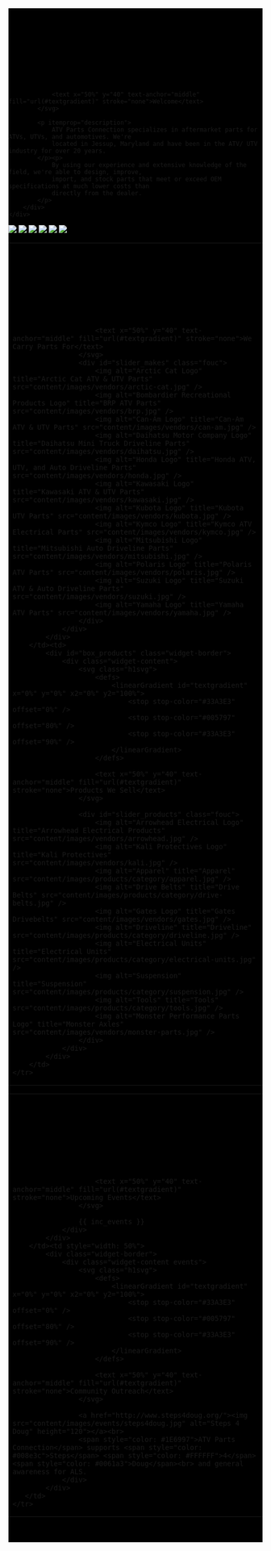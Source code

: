<!-- Below div is just used on this page to cover mud splash background -->
<div style="background-color: #000000">

<aside>
	<div class="widget-border">
		<div class="widget-content">
			<svg class="h1svg">
				<defs>
					<linearGradient id="textgradient" x="0%" y="0%" x2="0%" y2="100%">
			            <stop stop-color="#33A3E3" offset="0%" />
			            <stop stop-color="#005797" offset="80%" />
			            <stop stop-color="#33A3E3" offset="90%" />
					</linearGradient>
				</defs>
		
				<text x="50%" y="40" text-anchor="middle" fill="url(#textgradient)" stroke="none">Welcome</text>  
			</svg>
			
			<p itemprop="description">
				ATV Parts Connection specializes in aftermarket parts for ATVs, UTVs, and automotives. We're 
				located in Jessup, Maryland and have been in the ATV/ UTV industry for over 20 years.
			</p><p>
				By using our experience and extensive knowledge of the field, we're able to design, improve, 
				import, and stock parts that meet or exceed OEM specifications at much lower costs than 
				directly from the dealer.
			</p>
		</div>
	</div>
</aside>

<div id="action_shots">
	<div id="slider" class="nivoSlider fouc">
		<img src="content/images/action-shots/0.jpg" />
		<img src="content/images/action-shots/1.jpg" />
		<img src="content/images/action-shots/2.jpg" />
		<img src="content/images/action-shots/3.jpg" />
		<img src="content/images/action-shots/4.jpg" />
		<img src="content/images/action-shots/5.jpg" />
	</div>
	<div id="grunge"></div>
</div>

<div style="clear: both"></div>

<table>
	<tr>
		<td>
			<div id="box_makes" class="widget-border">
				<div class="widget-content">
					<svg class="h1svg">
						<defs>
							<linearGradient id="textgradient" x="0%" y="0%" x2="0%" y2="100%">
					            <stop stop-color="#33A3E3" offset="0%" />
					            <stop stop-color="#005797" offset="80%" />
					            <stop stop-color="#33A3E3" offset="90%" />
							</linearGradient>
						</defs>
					
						<text x="50%" y="40" text-anchor="middle" fill="url(#textgradient)" stroke="none">We Carry Parts For</text>  
					</svg>
					<div id="slider_makes" class="fouc">
						<img alt="Arctic Cat Logo" title="Arctic Cat ATV & UTV Parts" src="content/images/vendors/arctic-cat.jpg" />
						<img alt="Bombardier Recreational Products Logo" title="BRP ATV Parts" src="content/images/vendors/brp.jpg" />
						<img alt="Can-Am Logo" title="Can-Am ATV & UTV Parts" src="content/images/vendors/can-am.jpg" />
						<img alt="Daihatsu Motor Company Logo" title="Daihatsu Mini Truck Driveline Parts" src="content/images/vendors/daihatsu.jpg" />
						<img alt="Honda Logo" title="Honda ATV, UTV, and Auto Driveline Parts" src="content/images/vendors/honda.jpg" />
						<img alt="Kawasaki Logo" title="Kawasaki ATV & UTV Parts" src="content/images/vendors/kawasaki.jpg" />
						<img alt="Kubota Logo" title="Kubota UTV Parts" src="content/images/vendors/kubota.jpg" />
						<img alt="Kymco Logo" title="Kymco ATV Electrical Parts" src="content/images/vendors/kymco.jpg" />
						<img alt="Mitsubishi Logo" title="Mitsubishi Auto Driveline Parts" src="content/images/vendors/mitsubishi.jpg" />
						<img alt="Polaris Logo" title="Polaris ATV Parts" src="content/images/vendors/polaris.jpg" />
						<img alt="Suzuki Logo" title="Suzuki ATV & Auto Driveline Parts"  src="content/images/vendors/suzuki.jpg" />
						<img alt="Yamaha Logo" title="Yamaha ATV Parts" src="content/images/vendors/yamaha.jpg" />
					</div>
				</div>
			</div>
		</td><td>
			<div id="box_products" class="widget-border">
				<div class="widget-content">
					<svg class="h1svg">
						<defs>
							<linearGradient id="textgradient" x="0%" y="0%" x2="0%" y2="100%">
					            <stop stop-color="#33A3E3" offset="0%" />
					            <stop stop-color="#005797" offset="80%" />
					            <stop stop-color="#33A3E3" offset="90%" />
							</linearGradient>
						</defs>
					
						<text x="50%" y="40" text-anchor="middle" fill="url(#textgradient)" stroke="none">Products We Sell</text>  
					</svg>
					
					<div id="slider_products" class="fouc">
						<img alt="Arrowhead Electrical Logo" title="Arrowhead Electrical Products" src="content/images/vendors/arrowhead.jpg" />
						<img alt="Kali Protectives Logo" title="Kali Protectives" src="content/images/vendors/kali.jpg" />
						<img alt="Apparel" title="Apparel" src="content/images/products/category/apparel.jpg" />
						<img alt="Drive Belts" title="Drive Belts" src="content/images/products/category/drive-belts.jpg" />
						<img alt="Gates Logo" title="Gates Drivebelts" src="content/images/vendors/gates.jpg" />
						<img alt="Driveline" title="Driveline" src="content/images/products/category/driveline.jpg" />
						<img alt="Electrical Units" title="Electrical Units" src="content/images/products/category/electrical-units.jpg" />
						<img alt="Suspension" title="Suspension" src="content/images/products/category/suspension.jpg" />
						<img alt="Tools" title="Tools" src="content/images/products/category/tools.jpg" />
						<img alt="Monster Performance Parts Logo" title="Monster Axles" src="content/images/vendors/monster-parts.jpg" />
					</div>
				</div>
			</div>
		</td>
	</tr>
</table>

<table>
	<tr>
		<td style="width: 50%">
			<div class="widget-border">
				<div class="widget-content events">
					<svg class="h1svg">
						<defs>
							<linearGradient id="textgradient" x="0%" y="0%" x2="0%" y2="100%">
					            <stop stop-color="#33A3E3" offset="0%" />
					            <stop stop-color="#005797" offset="80%" />
					            <stop stop-color="#33A3E3" offset="90%" />
							</linearGradient>
						</defs>
				
						<text x="50%" y="40" text-anchor="middle" fill="url(#textgradient)" stroke="none">Upcoming Events</text>  
					</svg>
											
					{{ inc_events }}
				</div>
			</div>
		</td><td style="width: 50%">
			<div class="widget-border">
				<div class="widget-content events">
					<svg class="h1svg">
						<defs>
							<linearGradient id="textgradient" x="0%" y="0%" x2="0%" y2="100%">
					            <stop stop-color="#33A3E3" offset="0%" />
					            <stop stop-color="#005797" offset="80%" />
					            <stop stop-color="#33A3E3" offset="90%" />
							</linearGradient>
						</defs>
				
						<text x="50%" y="40" text-anchor="middle" fill="url(#textgradient)" stroke="none">Community Outreach</text>  
					</svg>
					
					<a href="http://www.steps4doug.org/"><img src="content/images/events/steps4doug.jpg" alt="Steps 4 Doug" height="120"></a><br>
					<span style="color: #1E6997">ATV Parts Connection</span> supports <span style="color: #008e3c">Steps</span> <span style="color: #FFFFFF">4</span> <span style="color: #0061a3">Doug</span><br> and general awareness for ALS.
				</div>
			</div>
       </td>
	</tr>
</table>

<br><br><!-- Helps cover mudsplash -->
</div><!-- End mud splash cover div -->
